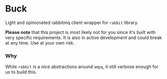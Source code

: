 # Buck

Light and opinionated rabbitmq client wrapper for `rabbit` library.

**Please note** that this project is most likely not for you since it's built with very specific requirements. It is also in active development and could break at any time. Use at your own risk.

### Why

While `rabbit` is a nice abstractions around `ampq`, it still verbose enough for us to build this.
